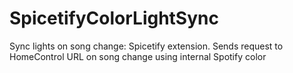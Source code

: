 # SpicetifyColorLightSync
Sync lights on song change: Spicetify extension. Sends request to HomeControl URL on song change using internal Spotify color 
